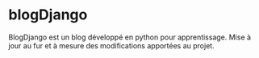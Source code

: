 # blogDjango
BlogDjango est un blog développé en python pour apprentissage. Mise à jour au fur et à mesure des modifications apportées au projet.
